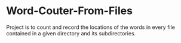 # Word-Couter-From-Files

Project is to count and record the locations of the words in every file contained in a given directory and its subdirectories.
